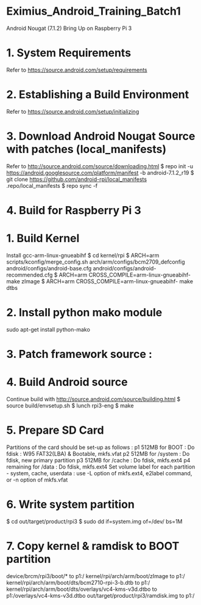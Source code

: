 # Eximius_Android_Training_Batch1
Android Nougat (7.1.2) Bring Up on Raspberry Pi 3

# 1. System Requirements
Refer to https://source.android.com/setup/requirements

# 2. Establishing a Build Environment
Refer to https://source.android.com/setup/initializing

# 3. Download Android Nougat Source with patches (local_manifests)
Refer to http://source.android.com/source/downloading.html
 $ repo init -u https://android.googlesource.com/platform/manifest -b android-7.1.2_r19
 $ git clone https://github.com/android-rpi/local_manifests .repo/local_manifests
 $ repo sync -f
 
# 4. Build for Raspberry Pi 3
# 1. Build Kernel
 Install gcc-arm-linux-gnueabihf
 $ cd kernel/rpi
 $ ARCH=arm scripts/kconfig/merge_config.sh arch/arm/configs/bcm2709_defconfig android/configs/android-base.cfg android/configs/android-recommended.cfg
 $ ARCH=arm CROSS_COMPILE=arm-linux-gnueabihf- make zImage
 $ ARCH=arm CROSS_COMPILE=arm-linux-gnueabihf- make dtbs

# 2. Install python mako module
  sudo apt-get install python-mako

# 3. Patch framework source :
  
# 4. Build Android source
 Continue build with http://source.android.com/source/building.html
 $ source build/envsetup.sh
 $ lunch rpi3-eng
 $ make

# 5. Prepare SD Card
 Partitions of the card should be set-up as follows :
  p1 512MB for BOOT : Do fdisk : W95 FAT32(LBA) & Bootable, mkfs.vfat
  p2 512MB for /system : Do fdisk, new primary partition
  p3 512MB for /cache  : Do fdisk, mkfs.ext4
  p4 remaining for /data : Do fdisk, mkfs.ext4
 Set volume label for each partition - system, cache, userdata
  : use -L option of mkfs.ext4, e2label command, or -n option of mkfs.vfat
 
# 6. Write system partition
  $ cd out/target/product/rpi3
  $ sudo dd if=system.img of=/dev/<p2> bs=1M
  
# 7. Copy kernel & ramdisk to BOOT partition
  device/brcm/rpi3/boot/* to p1:/
  kernel/rpi/arch/arm/boot/zImage to p1:/
  kernel/rpi/arch/arm/boot/dts/bcm2710-rpi-3-b.dtb to p1:/
  kernel/rpi/arch/arm/boot/dts/overlays/vc4-kms-v3d.dtbo to p1:/overlays/vc4-kms-v3d.dtbo
  out/target/product/rpi3/ramdisk.img to p1:/

